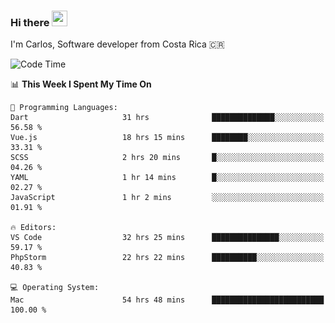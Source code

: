 ### Hi there <img src="https://media.giphy.com/media/hvRJCLFzcasrR4ia7z/giphy.gif" width="25px" height="25px">

I'm Carlos, Software developer from Costa Rica 🇨🇷

[//]: # (<a href="https://app.daily.dev/carum98"><img src="https://github.com/carum98/carum98/blob/main/devcard.svg" width="400" alt="Carlos Umaña Acevedo's Dev Card"/></a>)


<!--START_SECTION:waka-->
![Code Time](http://img.shields.io/badge/Code%20Time-11%2C834%20hrs%2054%20mins-blue)

📊 **This Week I Spent My Time On** 

```text
💬 Programming Languages: 
Dart                     31 hrs              ██████████████░░░░░░░░░░░   56.58 % 
Vue.js                   18 hrs 15 mins      ████████░░░░░░░░░░░░░░░░░   33.31 % 
SCSS                     2 hrs 20 mins       █░░░░░░░░░░░░░░░░░░░░░░░░   04.26 % 
YAML                     1 hr 14 mins        █░░░░░░░░░░░░░░░░░░░░░░░░   02.27 % 
JavaScript               1 hr 2 mins         ░░░░░░░░░░░░░░░░░░░░░░░░░   01.91 % 

🔥 Editors: 
VS Code                  32 hrs 25 mins      ███████████████░░░░░░░░░░   59.17 % 
PhpStorm                 22 hrs 22 mins      ██████████░░░░░░░░░░░░░░░   40.83 % 

💻 Operating System: 
Mac                      54 hrs 48 mins      █████████████████████████   100.00 % 
```


<!--END_SECTION:waka-->

